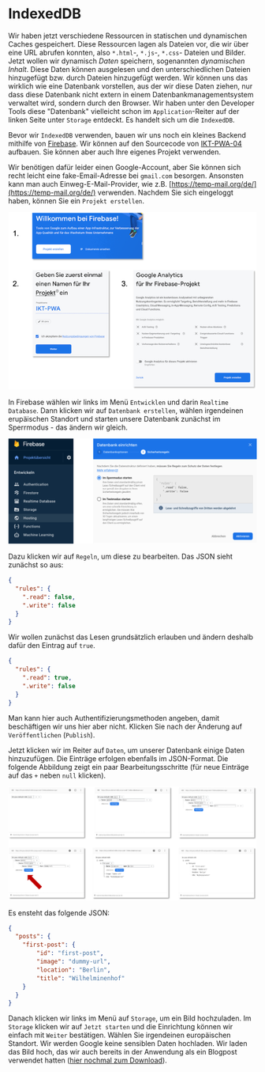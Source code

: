 # IndexedDB 

Wir haben jetzt verschiedene Ressourcen in statischen und dynamischen Caches gespeichert. Diese Ressourcen lagen als Dateien vor, die wir über eine URL abrufen konnten, also `*.html`-, `*.js`-, `*.css`- Dateien und Bilder. Jetzt wollen wir dynamisch *Daten* speichern, sogenannten *dynamischen Inhalt*. Diese Daten können ausgelesen und den unterschiedlichen Dateien hinzugefügt bzw. durch Dateien hinzugefügt werden. Wir können uns das wirklich wie eine Datenbank vorstellen, aus der wir diese Daten ziehen, nur dass diese Datenbank nicht extern in einem Datenbankmanagementsystem verwaltet wird, sondern durch den Browser. Wir haben unter den Developer Tools diese "Datenbank" vielleicht schon im `Application`-Reiter auf der linken Seite unter `Storage` entdeckt. Es handelt sich um die `IndexedDB`. 

Bevor wir `IndexedDB` verwenden, bauen wir uns noch ein kleines Backend mithilfe von [Firebase](https://firebase.google.com/?hl=de). Wir können auf den Sourcecode von [IKT-PWA-04](./files/IKT-PWA-04.zip) aufbauen. Sie können aber auch Ihre eigenes Projekt verwenden. 

Wir benötigen dafür leider einen Google-Account, aber Sie können sich recht leicht eine fake-Email-Adresse bei `gmail.com` besorgen. Ansonsten kann man auch Einweg-E-Mail-Provider, wie z.B. [https://temp-mail.org/de/](https://temp-mail.org/de/) verwenden. Nachdem Sie sich eingeloggt haben, können Sie ein `Projekt erstellen`. 

![firebase](./files/53_firebase.png)

In Firebase wählen wir links im Menü `Entwicklen` und darin `Realtime Database`. Dann klicken wir auf `Datenbank erstellen`, wählen irgendeinen erupäischen Standort und starten unsere Datenbank zunächst im Sperrmodus - das ändern wir gleich. 

![firebase](./files/54_firebase.png)

Dazu klicken wir auf `Regeln`, um diese zu bearbeiten. Das JSON sieht zunächst so aus: 

```json
{
  "rules": {
    ".read": false,
    ".write": false
  }
}
```  

Wir wollen zunächst das Lesen grundsätzlich erlauben und ändern deshalb dafür den Eintrag auf `true`.


```json linenums="1" hl_lines="3"
{
  "rules": {
    ".read": true,
    ".write": false
  }
}
```  

Man kann hier auch Authentifizierungsmethoden angeben, damit beschäftigen wir uns hier aber nicht. Klicken Sie nach der Änderung auf `Veröffentlichen` (`Publish`). 

Jetzt klicken wir im Reiter auf `Daten`, um unserer Datenbank einige Daten hinzuzufügen. Die Einträge erfolgen ebenfalls im JSON-Format. Die folgende Abbildung zeigt ein paar Bearbeitungsschritte (für neue Einträge auf das `+`  neben `null` klicken).

![firebase](./files/55_firebase.png)

Es ensteht das folgende JSON:


```json
{
  "posts": {
    "first-post": {
    	"id": "first-post",
    	"image": "dummy-url",
    	"location": "Berlin",
    	"title": "Wilhelminenhof"
    }
  }
}
```  

Danach klicken wir links im Menü auf `Storage`, um ein Bild hochzuladen. Im `Storage` klicken wir auf `Jetzt starten` und die Einrichtung können wir einfach mit `Weiter` bestätigen. Wählen Sie irgendeinen europäischen Standort. Wir werden Google keine sensiblen Daten hochladen. Wir laden das Bild hoch, das wir auch bereits in der Anwendung als ein Blogpost verwendet hatten ([hier nochmal zum Download](./files/htw-gebaeude-h.jpg)).